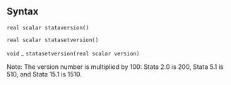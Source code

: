## Syntax

`real scalar stataversion()`

`real scalar statasetversion()`

`void`<span class="nowrap"> _
`statasetversion(real scalar version)`

Note: The version number is multiplied by 100: Stata 2.0 is 200, Stata
5.1 is 510, and Stata 15.1 is 1510.
